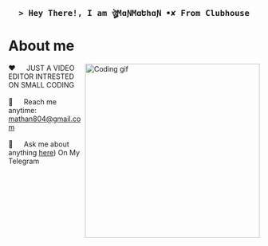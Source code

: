 
<!-- Intro  -->
<h3 align="center">
        <samp>&gt; Hey There!, I am ঔৣMɑƝMɑԵհɑƝ •✘ From Clubhouse
        </samp>
</h3>


<!-- About Section -->
 # About me
 
<p>
 <img align="right" width="350" src="/assets/programmer.gif" alt="Coding gif" />
  
 ❤️ &emsp; JUST A VIDEO EDITOR INTRESTED ON SMALL CODING <br/><br/>
 📧 &emsp; Reach me anytime: mathan804@gmail.com<br/><br/>
 💬 &emsp; Ask me about anything [here](https://t.me/worldofmathan)) On My Telegram

</p>

<br/>
<br/>
<br/>


